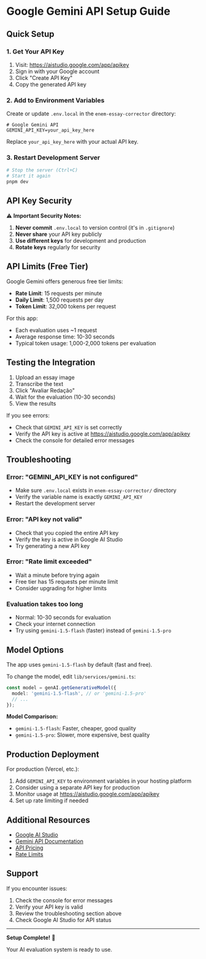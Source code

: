 # Google Gemini API Setup Guide

## Quick Setup

### 1. Get Your API Key

1. Visit: https://aistudio.google.com/app/apikey
2. Sign in with your Google account
3. Click "Create API Key"
4. Copy the generated API key

### 2. Add to Environment Variables

Create or update `.env.local` in the `enem-essay-corrector` directory:

```env
# Google Gemini API
GEMINI_API_KEY=your_api_key_here
```

Replace `your_api_key_here` with your actual API key.

### 3. Restart Development Server

```bash
# Stop the server (Ctrl+C)
# Start it again
pnpm dev
```

## API Key Security

⚠️ **Important Security Notes:**

1. **Never commit** `.env.local` to version control (it's in `.gitignore`)
2. **Never share** your API key publicly
3. **Use different keys** for development and production
4. **Rotate keys** regularly for security

## API Limits (Free Tier)

Google Gemini offers generous free tier limits:

- **Rate Limit**: 15 requests per minute
- **Daily Limit**: 1,500 requests per day
- **Token Limit**: 32,000 tokens per request

For this app:
- Each evaluation uses ~1 request
- Average response time: 10-30 seconds
- Typical token usage: 1,000-2,000 tokens per evaluation

## Testing the Integration

1. Upload an essay image
2. Transcribe the text
3. Click "Avaliar Redação"
4. Wait for the evaluation (10-30 seconds)
5. View the results

If you see errors:
- Check that `GEMINI_API_KEY` is set correctly
- Verify the API key is active at https://aistudio.google.com/app/apikey
- Check the console for detailed error messages

## Troubleshooting

### Error: "GEMINI_API_KEY is not configured"
- Make sure `.env.local` exists in `enem-essay-corrector/` directory
- Verify the variable name is exactly `GEMINI_API_KEY`
- Restart the development server

### Error: "API key not valid"
- Check that you copied the entire API key
- Verify the key is active in Google AI Studio
- Try generating a new API key

### Error: "Rate limit exceeded"
- Wait a minute before trying again
- Free tier has 15 requests per minute limit
- Consider upgrading for higher limits

### Evaluation takes too long
- Normal: 10-30 seconds for evaluation
- Check your internet connection
- Try using `gemini-1.5-flash` (faster) instead of `gemini-1.5-pro`

## Model Options

The app uses `gemini-1.5-flash` by default (fast and free).

To change the model, edit `lib/services/gemini.ts`:

```typescript
const model = genAI.getGenerativeModel({
  model: 'gemini-1.5-flash', // or 'gemini-1.5-pro'
  // ...
});
```

**Model Comparison:**
- `gemini-1.5-flash`: Faster, cheaper, good quality
- `gemini-1.5-pro`: Slower, more expensive, best quality

## Production Deployment

For production (Vercel, etc.):

1. Add `GEMINI_API_KEY` to environment variables in your hosting platform
2. Consider using a separate API key for production
3. Monitor usage at https://aistudio.google.com/app/apikey
4. Set up rate limiting if needed

## Additional Resources

- [Google AI Studio](https://aistudio.google.com/)
- [Gemini API Documentation](https://ai.google.dev/docs)
- [API Pricing](https://ai.google.dev/pricing)
- [Rate Limits](https://ai.google.dev/docs/rate_limits)

## Support

If you encounter issues:
1. Check the console for error messages
2. Verify your API key is valid
3. Review the troubleshooting section above
4. Check Google AI Studio for API status

---

**Setup Complete!** 🎉

Your AI evaluation system is ready to use.